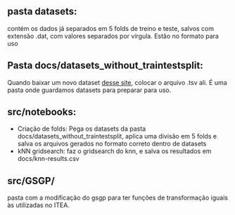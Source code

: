 ## pasta datasets:

contém os dados já separados em 5 folds de treino e teste, salvos com extensão .dat, com valores separados por vírgula. Estão no formato para uso 

## Pasta docs/datasets_without_traintestsplit:

Quando baixar um novo dataset [desse site](https://github.com/EpistasisLab/penn-ml-benchmarks), colocar o arquivo .tsv ali. É uma pasta onde guardamos datasets para preparar para uso.

## src/notebooks:

* Criação de folds: Pega os datasets da pasta docs/datasets_without_traintestsplit, aplica uma divisão em 5 folds e salva os arquivos gerados no formato correto dentro de datasets
* kNN gridsearch: faz o gridsearch do knn, e salva os resultados em docs/knn-results.csv

## src/GSGP/

pasta com a modificação do gsgp para ter funções de transformação iguais às utilizadas no ITEA.